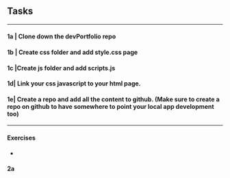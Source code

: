 
## **Tasks**
---
#### 1a | Clone down the devPortfolio repo

#### 1b | Create css folder and add style.css page

#### 1c |Create js folder and add scripts.js

#### 1d| Link your css javascript to your html page.

#### 1e| Create a repo and add all the content to github. (Make sure to create a repo on github to have somewhere to point your local app development too)

---
#### **Exercises**
- 

#### 2a





